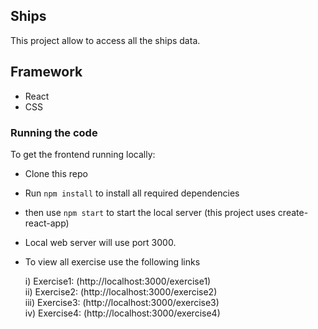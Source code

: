 ## Ships

This project allow to access all the ships data.

## Framework
- React
- CSS

### Running the code
To get the frontend running locally:

- Clone this repo

- Run `npm install` to install all required dependencies

- then use `npm start` to start the local server (this project uses create-react-app)

- Local web server will use port 3000.

- To view all exercise use the following links
    
   i) Exercise1: (http://localhost:3000/exercise1)<br/>
  ii) Exercise2: (http://localhost:3000/exercise2)<br/>
 iii) Exercise3: (http://localhost:3000/exercise3)<br/>
 iv) Exercise4: (http://localhost:3000/exercise4)<br/>
  


